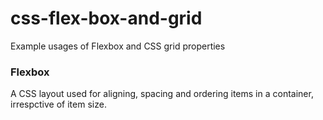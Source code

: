 # css-flex-box-and-grid
Example usages of Flexbox and CSS grid properties


### Flexbox

A CSS layout used for aligning, spacing and ordering items in a container, irrespctive of item size.

